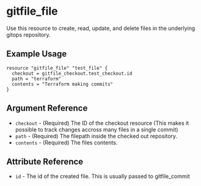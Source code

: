 # <resource name> gitfile_file

Use this resource to create, read, update, and delete files in the underlying gitops repository.

## Example Usage

```hcl
resource "gitfile_file" "test_file" {
  checkout = gitfile_checkout.test_checkout.id
  path = "terraform"
  contents = "Terraform making commits"
}
```

## Argument Reference

* `checkout` - (Required) The ID of the checkout resource (This makes it possible to track changes accross many files in a single commit)
* `path` - (Required) The filepath inside the checked out repository.
* `contents` - (Required) The files contents.

## Attribute Reference

* `id` - The id of the created file. This is usually passed to gitfile_commit